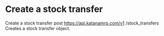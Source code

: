 # Create a stock transfer

Create a stock transfer post https://api.katanamrp.com/v1 /stock_transfers Creates a
stock transfer object.
